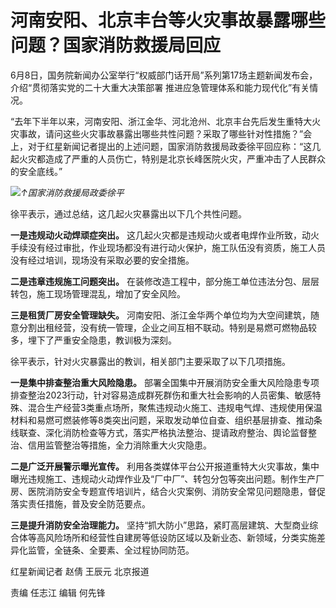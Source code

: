 

# 河南安阳、北京丰台等火灾事故暴露哪些问题？国家消防救援局回应

6月8日，国务院新闻办公室举行“权威部门话开局”系列第17场主题新闻发布会，介绍“贯彻落实党的二十大重大决策部署 推进应急管理体系和能力现代化”有关情况。

“去年下半年以来，河南安阳、浙江金华、河北沧州、北京丰台先后发生重特大火灾事故，请问这些火灾事故暴露出哪些共性问题？采取了哪些针对性措施？”会上，对于红星新闻记者提出的上述问题，国家消防救援局政委徐平回应称：“这几起火灾都造成了严重的人员伤亡，特别是北京长峰医院火灾，严重冲击了人民群众的安全底线。”

![](https://inews.gtimg.com/om_bt/OU6xoMcStiHQlhs_XwlZyvwUW9UeXbRk9K9ad8hCmJicUAA/1000)_↑国家消防救援局政委徐平_

徐平表示，通过总结，这几起火灾暴露出以下几个共性问题。

**一是违规动火动焊顽症突出。**
这几起火灾都是违规动火或者电焊作业所致，动火手续没有经过审批，作业现场都没有进行动火保护，施工队伍没有资质，施工人员没有经过培训，现场没有采取必要的安全措施。

**二是违章违规施工问题突出。** 在装修改造工程中，部分施工单位违法分包、层层转包，施工现场管理混乱，增加了安全风险。

**三是租赁厂房安全管理缺失。**
河南安阳、浙江金华两个单位均为大空间建筑，随意分割出租经营，没有统一管理，企业之间互相不联动。特别是易燃可燃物品较多，埋下了严重安全隐患，教训极为深刻。

徐平表示，针对火灾暴露出的教训，相关部门主要采取了以下几项措施。

**一是集中排查整治重大风险隐患。**
部署全国集中开展消防安全重大风险隐患专项排查整治2023行动，针对容易造成群死群伤和重大社会影响的人员密集、敏感特殊、混合生产经营3类重点场所，聚焦违规动火施工、违规电气焊、违规使用保温材料和易燃可燃装修等8类突出问题，采取发动单位自查、组织基层排查、推动条线联查、深化消防检查等方式，落实严格执法整治、提请政府整治、舆论监督整治、信用监管整治等措施，全力消除重大火灾隐患。

**二是广泛开展警示曝光宣传。**
利用各类媒体平台公开报道重特大火灾事故，集中曝光违规施工、违规动火动焊作业及“厂中厂”、转包分包等突出问题。制作生产厂房、医院消防安全专题宣传培训片，结合火灾案例、消防安全常见问题隐患，督促落实责任措施，普及安全防范要点。

**三是提升消防安全治理能力。**
坚持“抓大防小”思路，紧盯高层建筑、大型商业综合体等高风险场所和经营性自建房等低设防区域以及新业态、新领域，分类实施差异化监管，全链条、全要素、全过程协同防范。

红星新闻记者 赵倩 王辰元 北京报道

责编 任志江 编辑 何先锋


